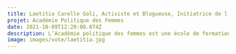 ```yaml
---
title: Laetitia Carelle Goli, Activiste et Blogueuse, Initiatrice de l’Académie Politique des Femmes, Côte d’Ivoire
projet: Académie Politique des Femmes
date: 2021-10-09T12:20:00.074Z
description: L’Académie politique des femmes est une école de formation politique des femmes de la société civile et politique. Pendant 3 mois, elles sont formées à la science politique, à la citoyenneté. Avec l'académie politique des femmes, elles deviennent des actrices de changement au sein de leur communauté.L’académie implique les prochaines éditions des adolescentes avec le projet des vacances politiques. A terme, le but est de commencer plus tôt l’éveil politique des femmes.
image: images/vote/laetitia.jpg
---
```

